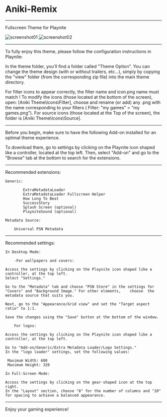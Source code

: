 # Aniki-Remix
___________________________________________________________________________
Fullscreen Theme for Playnite

![screenshot01](https://github.com/Mike-Aniki/Aniki-Remix/assets/159768785/96c3d2d0-9b73-4580-8b4c-a635ad83c5e5)
![screenshot02](https://github.com/Mike-Aniki/Aniki-Remix/assets/159768785/2e4dba4c-b904-422f-88fd-9e8f0ada6494)
___________________________________________________________________________
To fully enjoy this theme, please follow the configuration instructions in Playnite:

In the theme folder, you'll find a folder called "Theme Option". You can change the theme design (with or without trailers, etc...), simply by copying the "view" folder (from the corresponding zip file) into the main theme directory.

For filter icons to appear correctly, the filter name and icon.png name must match !
To modify the icons (those located at the bottom of the screen), open: [Aniki Theme\Icons\Filter], choose and rename (or add) any .png with the name corresponding to your filters ( Filter: "my games" = "my games.png"). 
For source icons (those located at the Top of the screen), the folder is [Aniki Theme\Icons\Source].

___________________________________________________________________________

Before you begin, make sure to have the following Add-on installed for an optimal theme experience.

To download them, go to settings by clicking on the Playnite icon shaped like a controller, located at the top left. Then, select "Add-on" and go to the "Browse" tab at the bottom to search for the extensions.

___________________________________________________________________________

Recommended extensions:

	Generic:

    		ExtraMetadataLoader
    		ExtraMetadataLoader Fullscreen Helper
    		How Long To Beat
    		SuccessStory
    		Splash Screen (optional)
    		PlayniteSound (optional)

	Metadata Source:

   		Universal PSN Metadata

___________________________________________________________________________

Recommended settings:

	In Desktop Mode:

    	-For wallpapers and covers:

	Access the settings by clicking on the Playnite icon shaped like a controller, at the top left.
	Select "Settings."

	Go to the "Metadata" tab and choose "PSN Store" in the settings for "Covers" and "Background Image." For other elements, 	choose 	the metadata source that suits you.

	Next, go to the "Appearance/Grid view" and set the "Target aspect ratio" to 1:1.

	Save the changes using the "Save" button at the bottom of the window.

    	For logos:

	Access the settings by clicking on the Playnite icon shaped like a controller, at the top left.

	Go to "Add-on/Generic/Extra Metadata Loader/Logo Settings."
	In the "logo loader" settings, set the following values:

 	 Maximum Width: 600
	 Maximum Height: 320

	In Full-Screen Mode:

	Access the settings by clicking on the gear-shaped icon at the top right.
	In the "Layout" section, choose "8" for the number of columns and "20" for spacing to achieve a balanced appearance.
___________________________________________________________________________

Enjoy your gaming experience!
